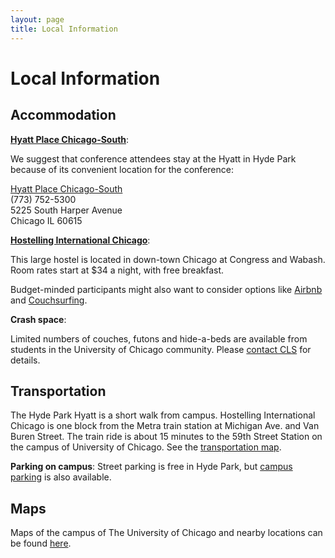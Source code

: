 ```yaml
---
layout: page
title: Local Information
---
```


# Local Information

## Accommodation

**[Hyatt Place Chicago-South](http://www.chicagosouthuniversity.place.hyatt.com/en/hotel/home.html)**:

We suggest that conference attendees stay at the Hyatt in Hyde Park because of its convenient location for the conference:

[Hyatt Place Chicago-South](http://www.chicagosouthuniversity.place.hyatt.com/en/hotel/home.html) <br>
(773) 752-5300 <br>
5225 South Harper Avenue <br>
Chicago IL 60615

**[Hostelling International Chicago](http://hichicago.org/)**:

This large hostel is located in down-town Chicago at Congress and Wabash. Room rates start at $34 a night, with free breakfast.

Budget-minded participants might also want to consider options like [Airbnb](https://www.airbnb.com/s/Chicago--IL) and [Couchsurfing](https://www.couchsurfing.com/).

**Crash space**:

Limited numbers of couches, futons and hide-a-beds are available from 
students in the University of Chicago community. Please [contact CLS](mailto:clsconf53@gmail.com) for details.

## Transportation

The Hyde Park Hyatt is a short walk from campus. Hostelling International Chicago is one block from the Metra train station at Michigan Ave. and Van Buren Street.  The train ride is about  15 minutes to the 59th Street Station on the campus of University of 
Chicago. See the [transportation map](http://metrarail.com/metra/en/home/maps_schedules/metra_system_map/me/map.html).

**Parking on campus**: Street parking is free in Hyde Park, but [campus parking](http://maps.uchicago.edu/directions/parking/) is also available.

## Maps

Maps of the campus of The University of Chicago and nearby locations can be found [here](http://maps.uchicago.edu/index.shtml).
